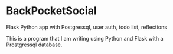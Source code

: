 # BackPocketSocial
Flask Python app with Postgressql, user auth, todo list, reflections
<p>This is a program that I am writing using Python and Flask with a Prostgressql database.</p>
